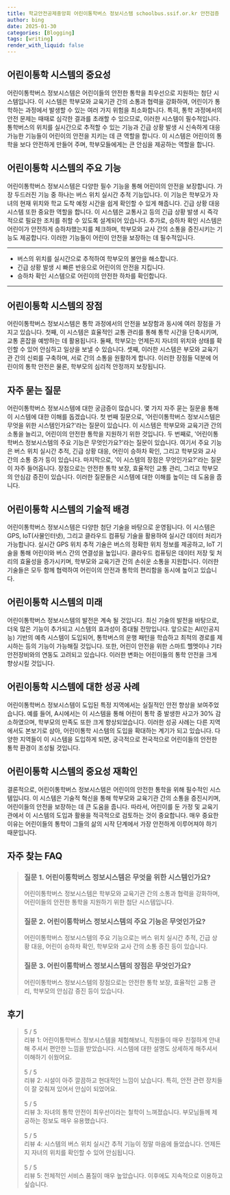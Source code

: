 ```yaml
---
title: 학교안전공제중앙회 어린이통학버스 정보시스템 schoolbus.ssif.or.kr 안전검증
author: bing
date: 2025-01-30
categories: [Blogging]
tags: [writing]
render_with_liquid: false
---
```



<h2 id='어린이통학 시스템의 중요성'>어린이통학 시스템의 중요성</h2>

<p>어린이통학버스 정보시스템은 어린이들의 안전한 통학을 최우선으로 지원하는 첨단 시스템입니다. 이 시스템은 학부모와 교육기관 간의 소통과 협력을 강화하여, 어린이가 통학하는 과정에서 발생할 수 있는 여러 가지 위험을 최소화합니다. 특히, 통학 과정에서의 안전 문제는 때때로 심각한 결과를 초래할 수 있으므로, 이러한 시스템이 필수적입니다. 통학버스의 위치를 실시간으로 추적할 수 있는 기능과 긴급 상황 발생 시 신속하게 대응 가능한 기능들이 어린이의 안전을 지키는 데 큰 역할을 합니다. 이 시스템은 어린이의 통학을 보다 안전하게 만들어 주며, 학부모들에게는 큰 안심을 제공하는 역할을 합니다.</p>

<h2 id='어린이통학 시스템의 주요 기능'>어린이통학 시스템의 주요 기능</h2>

<p>어린이통학버스 정보시스템은 다양한 필수 기능을 통해 어린이의 안전을 보장합니다. 가장 두드러진 기능 중 하나는 버스 위치 실시간 추적 기능입니다. 이 기능은 학부모가 자녀의 현재 위치와 학교 도착 예정 시간을 쉽게 확인할 수 있게 해줍니다. 긴급 상황 대응 시스템 또한 중요한 역할을 합니다. 이 시스템은 교통사고 등의 긴급 상황 발생 시 즉각적으로 필요한 조치를 취할 수 있도록 설계되어 있습니다. 추가로, 승하차 확인 시스템은 어린이가 안전하게 승하차했는지를 체크하며, 학부모와 교사 간의 소통을 증진시키는 기능도 제공합니다. 이러한 기능들이 어린이 안전을 보장하는 데 필수적입니다.</p>

<hr />

<ul>
    <li>버스의 위치를 실시간으로 추적하여 학부모의 불안을 해소합니다.</li>
    <li>긴급 상황 발생 시 빠른 반응으로 어린이의 안전을 지킵니다.</li>
    <li>승하차 확인 시스템으로 어린이의 안전한 하차를 확인합니다.</li>
</ul>

<hr />

<h2 id='어린이통학 시스템의 장점'>어린이통학 시스템의 장점</h2>

<p>어린이통학버스 정보시스템은 통학 과정에서의 안전을 보장함과 동시에 여러 장점을 가지고 있습니다. 첫째, 이 시스템은 효율적인 교통 관리를 통해 통학 시간을 단축시키며, 교통 혼잡을 예방하는 데 활용됩니다. 둘째, 학부모는 언제든지 자녀의 위치와 상태를 확인할 수 있어 안심하고 일상을 보낼 수 있습니다. 셋째, 이러한 시스템은 부모와 교육기관 간의 신뢰를 구축하며, 서로 간의 소통을 원활하게 합니다. 이러한 장점들 덕분에 어린이의 통학 안전은 물론, 학부모의 심리적 안정까지 보장됩니다.</p>

<h2 id='자주 묻는 질문'>자주 묻는 질문</h2>

<p>어린이통학버스 정보시스템에 대한 궁금증이 많습니다. 몇 가지 자주 묻는 질문을 통해 이 시스템에 대한 이해를 돕겠습니다. 첫 번째 질문으로, '어린이통학버스 정보시스템은 무엇을 위한 시스템인가요?'라는 질문이 있습니다. 이 시스템은 학부모와 교육기관 간의 소통을 늘리고, 어린이의 안전한 통학을 지원하기 위한 것입니다. 두 번째로, '어린이통학버스 정보시스템의 주요 기능은 무엇인가요?'라는 질문이 있습니다. 여기서 주요 기능은 버스 위치 실시간 추적, 긴급 상황 대응, 어린이 승하차 확인, 그리고 학부모와 교사 간의 소통 증가 등이 있습니다. 마지막으로, '이 시스템의 장점은 무엇인가요?'라는 질문이 자주 들어옵니다. 장점으로는 안전한 통학 보장, 효율적인 교통 관리, 그리고 학부모의 안심감 증진이 있습니다. 이러한 질문들은 시스템에 대한 이해를 높이는 데 도움을 줍니다.</p>

<h2 id='어린이통학 시스템의 기술적 배경'>어린이통학 시스템의 기술적 배경</h2>

<p>어린이통학버스 정보시스템은 다양한 첨단 기술을 바탕으로 운영됩니다. 이 시스템은 GPS, IoT(사물인터넷), 그리고 클라우드 컴퓨팅 기술을 활용하여 실시간 데이터 처리가 가능합니다. 실시간 GPS 위치 추적 기술은 버스의 정확한 위치 정보를 제공하고, IoT 기술을 통해 어린이와 버스 간의 연결성을 높입니다. 클라우드 컴퓨팅은 데이터 저장 및 처리의 효율성을 증가시키며, 학부모와 교육기관 간의 손쉬운 소통을 지원합니다. 이러한 기술들은 모두 함께 협력하여 어린이의 안전과 통학의 편리함을 동시에 높이고 있습니다.</p>

<h2 id='어린이통학 시스템의 미래'>어린이통학 시스템의 미래</h2>

<p>어린이통학버스 정보시스템의 발전은 계속 될 것입니다. 최신 기술의 발전을 바탕으로, 더욱 많은 기능이 추가되고 시스템의 효과성이 증대될 전망입니다. 앞으로는 AI(인공지능) 기반의 예측 시스템이 도입되어, 통학버스의 운행 패턴을 학습하고 최적의 경로를 제시하는 등의 기능이 가능해질 것입니다. 또한, 어린이 안전을 위한 스마트 헬멧이나 기타 안전장비와의 연동도 고려되고 있습니다. 이러한 변화는 어린이들의 통학 안전을 크게 향상시킬 것입니다.</p>

<h2 id='어린이통학 시스템에 대한 성공 사례'>어린이통학 시스템에 대한 성공 사례</h2>

<p>어린이통학버스 정보시스템이 도입된 특정 지역에서는 실질적인 안전 향상을 보여주었습니다. 예를 들어, A시에서는 이 시스템을 통해 어린이 통학 중 발생한 사고가 30% 감소하였으며, 학부모의 만족도 또한 크게 향상되었습니다. 이러한 성공 사례는 다른 지역에서도 본보기로 삼아, 어린이통학 시스템의 도입을 확대하는 계기가 되고 있습니다. 다양한 지역들이 이 시스템을 도입하게 되면, 궁극적으로 전국적으로 어린이들의 안전한 통학 환경이 조성될 것입니다.</p>

<h2 id='어린이통학 시스템의 중요성 재확인'>어린이통학 시스템의 중요성 재확인</h2>

<p>결론적으로, 어린이통학버스 정보시스템은 어린이의 안전한 통학을 위해 필수적인 시스템입니다. 이 시스템은 기술적 혁신을 통해 학부모와 교육기관 간의 소통을 증진시키며, 어린이들의 안전을 보장하는 데 큰 도움을 줍니다. 따라서, 어린이를 둔 가정 및 교육기관에서 이 시스템의 도입과 활용을 적극적으로 검토하는 것이 중요합니다. 매우 중요한 이유는 어린이들의 통학이 그들의 삶의 시작 단계에서 가장 안전하게 이루어져야 하기 때문입니다.</p>


<h2 id='자주_찾는_FAQ'>자주 찾는 FAQ</h2>
<div itemscope="" itemtype="https://schema.org/FAQPage"> 
<blockquote> 
<div itemscope="" itemprop="mainEntity" itemtype="https://schema.org/Question"> 
<h3 itemprop="name">질문 1. 어린이통학버스 정보시스템은 무엇을 위한 시스템인가요?</h3> 
<div itemscope="" itemprop="acceptedAnswer" itemtype="https://schema.org/Answer"> 
<span itemprop="text"> 
<p>어린이통학버스 정보시스템은 학부모와 교육기관 간의 소통과 협력을 강화하며, 어린이들의 안전한 통학을 지원하기 위한 첨단 시스템입니다.</p> 
</span> 
</div> 
</div> 
<div itemscope="" itemprop="mainEntity" itemtype="https://schema.org/Question"> 
<h3 itemprop="name">질문 2. 어린이통학버스 정보시스템의 주요 기능은 무엇인가요?</h3> 
<div itemscope="" itemprop="acceptedAnswer" itemtype="https://schema.org/Answer"> 
<span itemprop="text"> 
<p>어린이통학버스 정보시스템의 주요 기능으로는 버스 위치 실시간 추적, 긴급 상황 대응, 어린이 승하차 확인, 학부모와 교사 간의 소통 증진 등이 있습니다.</p> 
</span> 
</div> 
</div> 
<div itemscope="" itemprop="mainEntity" itemtype="https://schema.org/Question"> 
<h3 itemprop="name">질문 3. 어린이통학버스 정보시스템의 장점은 무엇인가요?</h3> 
<div itemscope="" itemprop="acceptedAnswer" itemtype="https://schema.org/Answer"> 
<span itemprop="text"> 
<p>어린이통학버스 정보시스템의 장점으로는 안전한 통학 보장, 효율적인 교통 관리, 학부모의 안심감 증진 등이 있습니다.</p> 
</span> 
</div> 
</div> 
</blockquote> 
</div>
<h2 id='후기'>후기</h2>
<div itemscope itemtype="https://schema.org/Product">
  <blockquote>
  <div itemprop="review" itemscope itemtype="https://schema.org/Review">
      <div itemprop="reviewRating" itemscope itemtype="https://schema.org/Rating"> <span itemprop="ratingValue">5</span> / <span itemprop="bestRating">5</span> </div>
      <span itemprop="reviewBody">리뷰 1: 어린이통학버스 정보시스템을 체험해보니, 직원들이 매우 친절하게 안내해 주셔서 편안한 느낌을 받았습니다. 시스템에 대한 설명도 상세하게 해주셔서 이해하기 쉬웠어요.</span>
  </div>
  <br>
  <div itemprop="review" itemscope itemtype="https://schema.org/Review">
      <div itemprop="reviewRating" itemscope itemtype="https://schema.org/Rating"> <span itemprop="ratingValue">5</span> / <span itemprop="bestRating">5</span> </div>
      <span itemprop="reviewBody">리뷰 2: 시설이 아주 깔끔하고 현대적인 느낌이 났습니다. 특히, 안전 관련 장치들이 잘 갖춰져 있어서 안심이 되었어요.</span>
  </div>
  <br>
  <div itemprop="review" itemscope itemtype="https://schema.org/Review">
      <div itemprop="reviewRating" itemscope itemtype="https://schema.org/Rating"> <span itemprop="ratingValue">5</span> / <span itemprop="bestRating">5</span> </div>
      <span itemprop="reviewBody">리뷰 3: 자녀의 통학 안전이 최우선이라는 철학이 느껴졌습니다. 부모님들께 제공하는 정보도 매우 유용했습니다.</span>
  </div>
  <br>
  <div itemprop="review" itemscope itemtype="https://schema.org/Review">
      <div itemprop="reviewRating" itemscope itemtype="https://schema.org/Rating"> <span itemprop="ratingValue">5</span> / <span itemprop="bestRating">5</span> </div>
      <span itemprop="reviewBody">리뷰 4: 시스템의 버스 위치 실시간 추적 기능이 정말 마음에 들었습니다. 언제든지 자녀의 위치를 확인할 수 있어 안심됩니다.</span>
  </div>
  <br>
  <div itemprop="review" itemscope itemtype="https://schema.org/Review">
      <div itemprop="reviewRating" itemscope itemtype="https://schema.org/Rating"> <span itemprop="ratingValue">5</span> / <span itemprop="bestRating">5</span> </div>
      <span itemprop="reviewBody">리뷰 5: 전체적인 서비스 품질이 매우 높았습니다. 이후에도 지속적으로 이용하고 싶습니다.</span>
  </div>
  </blockquote>
</div>
